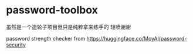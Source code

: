 # password-toolbox

虽然是一个造轮子项目但只是纯粹拿来练手的
轻喷谢谢

password strength checker from https://huggingface.co/MoyAI/password-security
